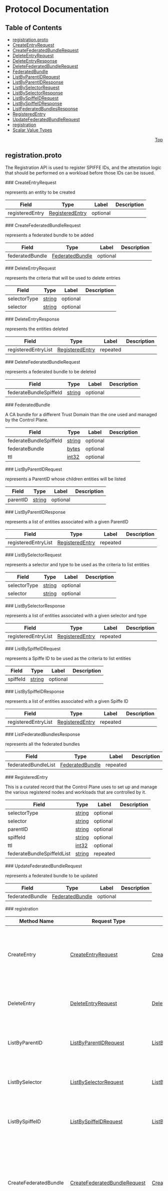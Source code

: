 # Protocol Documentation
<a name="top"/>

## Table of Contents
* [registration.proto](#registration.proto)
 * [CreateEntryRequest](#pb.CreateEntryRequest)
 * [CreateFederatedBundleRequest](#pb.CreateFederatedBundleRequest)
 * [DeleteEntryRequest](#pb.DeleteEntryRequest)
 * [DeleteEntryResponse](#pb.DeleteEntryResponse)
 * [DeleteFederatedBundleRequest](#pb.DeleteFederatedBundleRequest)
 * [FederatedBundle](#pb.FederatedBundle)
 * [ListByParentIDRequest](#pb.ListByParentIDRequest)
 * [ListByParentIDResponse](#pb.ListByParentIDResponse)
 * [ListBySelectorRequest](#pb.ListBySelectorRequest)
 * [ListBySelectorResponse](#pb.ListBySelectorResponse)
 * [ListBySpiffeIDRequest](#pb.ListBySpiffeIDRequest)
 * [ListBySpiffeIDResponse](#pb.ListBySpiffeIDResponse)
 * [ListFederatedBundlesResponse](#pb.ListFederatedBundlesResponse)
 * [RegisteredEntry](#pb.RegisteredEntry)
 * [UpdateFederatedBundleRequest](#pb.UpdateFederatedBundleRequest)
 * [registration](#pb.registration)
* [Scalar Value Types](#scalar-value-types)

<a name="registration.proto"/>
<p align="right"><a href="#top">Top</a></p>

## registration.proto

The Registration API is used to register SPIFFE IDs, and the attestation logic
that should be performed on a workload before those IDs can be issued.

<a name="pb.CreateEntryRequest"/>
### CreateEntryRequest

represents an entity to be created

| Field | Type | Label | Description |
| ----- | ---- | ----- | ----------- |
| registeredEntry | [RegisteredEntry](#pb.RegisteredEntry) | optional |  |


<a name="pb.CreateFederatedBundleRequest"/>
### CreateFederatedBundleRequest

represents a federated bundle to be added

| Field | Type | Label | Description |
| ----- | ---- | ----- | ----------- |
| federatedBundle | [FederatedBundle](#pb.FederatedBundle) | optional |  |


<a name="pb.DeleteEntryRequest"/>
### DeleteEntryRequest

represents the criteria that will be used to delete entries

| Field | Type | Label | Description |
| ----- | ---- | ----- | ----------- |
| selectorType | [string](#string) | optional |  |
| selector | [string](#string) | optional |  |


<a name="pb.DeleteEntryResponse"/>
### DeleteEntryResponse

represents the entities deleted

| Field | Type | Label | Description |
| ----- | ---- | ----- | ----------- |
| registeredEntryList | [RegisteredEntry](#pb.RegisteredEntry) | repeated |  |


<a name="pb.DeleteFederatedBundleRequest"/>
### DeleteFederatedBundleRequest

represents a federated bundle to be deleted

| Field | Type | Label | Description |
| ----- | ---- | ----- | ----------- |
| federateBundleSpiffeId | [string](#string) | optional |  |


<a name="pb.FederatedBundle"/>
### FederatedBundle

A CA bundle for a different Trust Domain than the one used and managed by the Control Plane.

| Field | Type | Label | Description |
| ----- | ---- | ----- | ----------- |
| federateBundleSpiffeId | [string](#string) | optional |  |
| federateBundle | [bytes](#bytes) | optional |  |
| ttl | [int32](#int32) | optional |  |


<a name="pb.ListByParentIDRequest"/>
### ListByParentIDRequest

represents a ParentID whose children entities will be listed

| Field | Type | Label | Description |
| ----- | ---- | ----- | ----------- |
| parentID | [string](#string) | optional |  |


<a name="pb.ListByParentIDResponse"/>
### ListByParentIDResponse

represents a list of entities associated with a given ParentID

| Field | Type | Label | Description |
| ----- | ---- | ----- | ----------- |
| registeredEntryList | [RegisteredEntry](#pb.RegisteredEntry) | repeated |  |


<a name="pb.ListBySelectorRequest"/>
### ListBySelectorRequest

represents a selector and type to be used as the criteria to list entities

| Field | Type | Label | Description |
| ----- | ---- | ----- | ----------- |
| selectorType | [string](#string) | optional |  |
| selector | [string](#string) | optional |  |


<a name="pb.ListBySelectorResponse"/>
### ListBySelectorResponse

represents a list of entities associated with a given selector and type

| Field | Type | Label | Description |
| ----- | ---- | ----- | ----------- |
| registeredEntryList | [RegisteredEntry](#pb.RegisteredEntry) | repeated |  |


<a name="pb.ListBySpiffeIDRequest"/>
### ListBySpiffeIDRequest

represents a Spiffe ID to be used as the criteria to list entities

| Field | Type | Label | Description |
| ----- | ---- | ----- | ----------- |
| spiffeId | [string](#string) | optional |  |


<a name="pb.ListBySpiffeIDResponse"/>
### ListBySpiffeIDResponse

represents a list of entities associated with a given Spiffe ID

| Field | Type | Label | Description |
| ----- | ---- | ----- | ----------- |
| registeredEntryList | [RegisteredEntry](#pb.RegisteredEntry) | repeated |  |


<a name="pb.ListFederatedBundlesResponse"/>
### ListFederatedBundlesResponse

represents all the federated bundles

| Field | Type | Label | Description |
| ----- | ---- | ----- | ----------- |
| federatedBundleList | [FederatedBundle](#pb.FederatedBundle) | repeated |  |


<a name="pb.RegisteredEntry"/>
### RegisteredEntry

This is a curated record that the Control Plane uses to set up and manage
the various registered nodes and workloads that are controlled by it.

| Field | Type | Label | Description |
| ----- | ---- | ----- | ----------- |
| selectorType | [string](#string) | optional |  |
| selector | [string](#string) | optional |  |
| parentID | [string](#string) | optional |  |
| spiffeId | [string](#string) | optional |  |
| ttl | [int32](#int32) | optional |  |
| federateBundleSpiffeIdList | [string](#string) | repeated |  |


<a name="pb.UpdateFederatedBundleRequest"/>
### UpdateFederatedBundleRequest

represents a federated bundle to be updated

| Field | Type | Label | Description |
| ----- | ---- | ----- | ----------- |
| federatedBundle | [FederatedBundle](#pb.FederatedBundle) | optional |  |





<a name="pb.registration"/>
### registration


| Method Name | Request Type | Response Type | Description |
| ----------- | ------------ | ------------- | ------------|
| CreateEntry | [CreateEntryRequest](#pb.CreateEntryRequest) | [CreateEntryResponse](#pb.CreateEntryResponse) | Creates an entry in the Registration table, used to assign SPIFFE IDs to nodes and workloads |
| DeleteEntry | [DeleteEntryRequest](#pb.DeleteEntryRequest) | [DeleteEntryResponse](#pb.DeleteEntryResponse) | Deletes a set of entries that match a given criteria |
| ListByParentID | [ListByParentIDRequest](#pb.ListByParentIDRequest) | [ListByParentIDResponse](#pb.ListByParentIDResponse) | Returns all the Entries associated with the ParentID value |
| ListBySelector | [ListBySelectorRequest](#pb.ListBySelectorRequest) | [ListBySelectorResponse](#pb.ListBySelectorResponse) | Returns all the entries associated with a selector value |
| ListBySpiffeID | [ListBySpiffeIDRequest](#pb.ListBySpiffeIDRequest) | [ListBySpiffeIDResponse](#pb.ListBySpiffeIDResponse) | Return all registration entries for which SPIFFE ID matches |
| CreateFederatedBundle | [CreateFederatedBundleRequest](#pb.CreateFederatedBundleRequest) | [CreateFederatedBundleResponse](#pb.CreateFederatedBundleResponse) | Creates an entry in the Federated bundle table to store the mappings of Federated SPIFFEIds and their associated CA bundle |
| ListFederatedBundles | [ListFederatedBundlesRequest](#pb.ListFederatedBundlesRequest) | [ListFederatedBundlesResponse](#pb.ListFederatedBundlesResponse) | Retrieve Federated bundles for all the Federated SPIFFEIds |
| UpdateFederatedBundle | [UpdateFederatedBundleRequest](#pb.UpdateFederatedBundleRequest) | [UpdateFederatedBundleResponse](#pb.UpdateFederatedBundleResponse) | Updates a particular Federated Bundle. Useful for rotation. |
| DeleteFederatedBundle | [DeleteFederatedBundleRequest](#pb.DeleteFederatedBundleRequest) | [DeleteFederatedBundleResponse](#pb.DeleteFederatedBundleResponse) | Delete a particular Federated Bundle. Used to destroy inter-domain trust. |



<a name="scalar-value-types"/>
## Scalar Value Types

| .proto Type | Notes | C++ Type | Java Type | Python Type |
| ----------- | ----- | -------- | --------- | ----------- |
| <a name="double"/> double |  | double | double | float |
| <a name="float"/> float |  | float | float | float |
| <a name="int32"/> int32 | Uses variable-length encoding. Inefficient for encoding negative numbers – if your field is likely to have negative values, use sint32 instead. | int32 | int | int |
| <a name="int64"/> int64 | Uses variable-length encoding. Inefficient for encoding negative numbers – if your field is likely to have negative values, use sint64 instead. | int64 | long | int/long |
| <a name="uint32"/> uint32 | Uses variable-length encoding. | uint32 | int | int/long |
| <a name="uint64"/> uint64 | Uses variable-length encoding. | uint64 | long | int/long |
| <a name="sint32"/> sint32 | Uses variable-length encoding. Signed int value. These more efficiently encode negative numbers than regular int32s. | int32 | int | int |
| <a name="sint64"/> sint64 | Uses variable-length encoding. Signed int value. These more efficiently encode negative numbers than regular int64s. | int64 | long | int/long |
| <a name="fixed32"/> fixed32 | Always four bytes. More efficient than uint32 if values are often greater than 2^28. | uint32 | int | int |
| <a name="fixed64"/> fixed64 | Always eight bytes. More efficient than uint64 if values are often greater than 2^56. | uint64 | long | int/long |
| <a name="sfixed32"/> sfixed32 | Always four bytes. | int32 | int | int |
| <a name="sfixed64"/> sfixed64 | Always eight bytes. | int64 | long | int/long |
| <a name="bool"/> bool |  | bool | boolean | boolean |
| <a name="string"/> string | A string must always contain UTF-8 encoded or 7-bit ASCII text. | string | String | str/unicode |
| <a name="bytes"/> bytes | May contain any arbitrary sequence of bytes. | string | ByteString | str |
